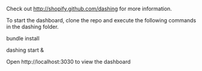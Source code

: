Check out http://shopify.github.com/dashing for more information.

To start the dashboard, clone the repo and execute the following commands in the dashing folder.

  bundle install

  dashing start &

Open http://localhost:3030 to view the dashboard

